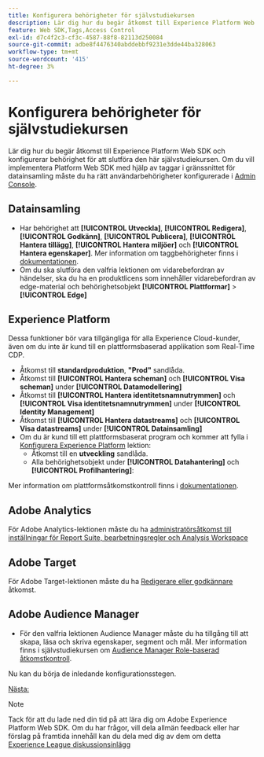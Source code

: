 ```yaml
---
title: Konfigurera behörigheter för självstudiekursen
description: Lär dig hur du begär åtkomst till Experience Platform Web SDK och konfigurerar behörigheten som krävs för att slutföra självstudiekursen Implementera Adobe Experience Cloud med Web SDK.
feature: Web SDK,Tags,Access Control
exl-id: d7c4f2c3-cf3c-4587-88f8-82113d250084
source-git-commit: adbe8f4476340abddebbf9231e3dde44ba328063
workflow-type: tm+mt
source-wordcount: '415'
ht-degree: 3%

---
```


# Konfigurera behörigheter för självstudiekursen

Lär dig hur du begär åtkomst till Experience Platform Web SDK och konfigurerar behörighet för att slutföra den här självstudiekursen. Om du vill implementera Platform Web SDK med hjälp av taggar i gränssnittet för datainsamling måste du ha rätt användarbehörigheter konfigurerade i [Admin Console](https://adminconsole.adobe.com).

## Datainsamling

* Har behörighet att **[!UICONTROL Utveckla]**, **[!UICONTROL Redigera]**, **[!UICONTROL Godkänn]**, **[!UICONTROL Publicera]**, **[!UICONTROL Hantera tillägg]**, **[!UICONTROL Hantera miljöer]** och **[!UICONTROL Hantera egenskaper]**. Mer information om taggbehörigheter finns i [dokumentationen](https://experienceleague.adobe.com/docs/experience-platform/tags/admin/user-permissions.html).
* Om du ska slutföra den valfria lektionen om vidarebefordran av händelser, ska du ha en produktlicens som innehåller vidarebefordran av edge-material och behörighetsobjekt **[!UICONTROL Plattformar]** > **[!UICONTROL Edge]**

## Experience Platform

Dessa funktioner bör vara tillgängliga för alla Experience Cloud-kunder, även om du inte är kund till en plattformsbaserad applikation som Real-Time CDP.

* Åtkomst till **standardproduktion**, **&quot;Prod&quot;** sandlåda.
* Åtkomst till **[!UICONTROL Hantera scheman]** och **[!UICONTROL Visa scheman]** under **[!UICONTROL Datamodellering]**
* Åtkomst till **[!UICONTROL Hantera identitetsnamnutrymmen]** och **[!UICONTROL Visa identitetsnamnutrymmen]** under **[!UICONTROL Identity Management]**
* Åtkomst till **[!UICONTROL Hantera datastreams]** och **[!UICONTROL Visa datastreams]** under **[!UICONTROL Datainsamling]**
* Om du är kund till ett plattformsbaserat program och kommer att fylla i [Konfigurera Experience Platform](setup-experience-platform.md) lektion:
   * Åtkomst till en **utveckling** sandlåda.
   * Alla behörighetsobjekt under **[!UICONTROL Datahantering]** och **[!UICONTROL Profilhantering]**:


Mer information om plattformsåtkomstkontroll finns i [dokumentationen](https://experienceleague.adobe.com/docs/experience-platform/access-control/home.html).

## Adobe Analytics

För Adobe Analytics-lektionen måste du ha [administratörsåtkomst till inställningar för Report Suite, bearbetningsregler och Analysis Workspace](https://experienceleague.adobe.com/docs/analytics/admin/admin-console/home.html)

## Adobe Target

För Adobe Target-lektionen måste du ha [Redigerare eller godkännare](https://experienceleague.adobe.com/docs/target/using/administer/manage-users/enterprise/properties-overview.html#section_8C425E43E5DD4111BBFC734A2B7ABC80) åtkomst.

## Adobe Audience Manager

* För den valfria lektionen Audience Manager måste du ha tillgång till att skapa, läsa och skriva egenskaper, segment och mål. Mer information finns i självstudiekursen om [Audience Manager Role-baserad åtkomstkontroll](https://experienceleague.adobe.com/docs/audience-manager-learn/tutorials/setup-and-admin/user-management/setting-permissions-with-role-based-access-control.html?lang=en).

Nu kan du börja de inledande konfigurationsstegen.

[Nästa: ](configure-schemas.md)

>[!NOTE]
>
>Tack för att du lade ned din tid på att lära dig om Adobe Experience Platform Web SDK. Om du har frågor, vill dela allmän feedback eller har förslag på framtida innehåll kan du dela med dig av dem om detta [Experience League diskussionsinlägg](https://experienceleaguecommunities.adobe.com/t5/adobe-experience-platform-launch/tutorial-discussion-implement-adobe-experience-cloud-with-web/td-p/444996)
